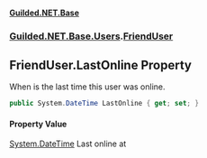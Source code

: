 
#### [Guilded.NET.Base](index 'index')
### [Guilded.NET.Base.Users](index#Guilded_NET_Base_Users 'Guilded.NET.Base.Users').[FriendUser](FriendUser 'Guilded.NET.Base.Users.FriendUser')
## FriendUser.LastOnline Property
When is the last time this user was online.  
```csharp
public System.DateTime LastOnline { get; set; }
```

#### Property Value
[System.DateTime](https://docs.microsoft.com/en-us/dotnet/api/System.DateTime 'System.DateTime')
Last online at
